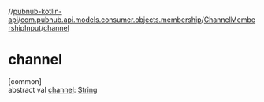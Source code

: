 //[pubnub-kotlin-api](../../../index.md)/[com.pubnub.api.models.consumer.objects.membership](../index.md)/[ChannelMembershipInput](index.md)/[channel](channel.md)

# channel

[common]\
abstract val [channel](channel.md): [String](https://kotlinlang.org/api/latest/jvm/stdlib/kotlin-stdlib/kotlin/-string/index.html)
